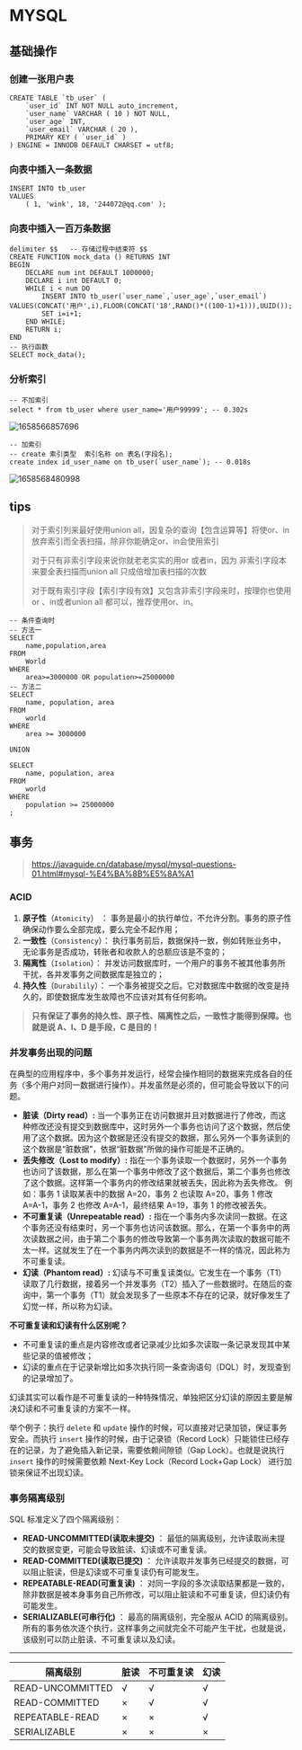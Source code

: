 # MYSQL

## 基础操作

### 创建一张用户表

```mysql
CREATE TABLE `tb_user` (
	`user_id` INT NOT NULL auto_increment,
	`user_name` VARCHAR ( 10 ) NOT NULL,
	`user_age` INT,
	`user_email` VARCHAR ( 20 ),
	PRIMARY KEY ( `user_id` ) 
) ENGINE = INNODB DEFAULT CHARSET = utf8;
```

### 向表中插入一条数据

```mysql
INSERT INTO tb_user
VALUES
	( 1, 'wink', 18, '244072@qq.com' );
```

### 向表中插入一百万条数据

```mysql
delimiter $$   -- 存储过程中结束符 $$
CREATE FUNCTION mock_data () RETURNS INT
BEGIN
	DECLARE num int DEFAULT 1000000;
	DECLARE i int DEFAULT 0;
	WHILE i < num DO
		INSERT INTO tb_user(`user_name`,`user_age`,`user_email`) VALUES(CONCAT('用户',i),FLOOR(CONCAT('18',RAND()*((100-1)+1))),UUID());
		SET i=i+1;
	END WHILE;
	RETURN i;
END
-- 执行函数
SELECT mock_data();
```

### 分析索引

```mysql
-- 不加索引
select * from tb_user where user_name='用户99999'; -- 0.302s
```

![1658566857696](G:\Desktop\Study_notes\Mysql;.assets\1658566857696.png)

```mysql
-- 加索引
-- create 索引类型  索引名称 on 表名(字段名);
create index id_user_name on tb_user(`user_name`); -- 0.018s
```

![1658568480998](G:\Desktop\Study_notes\Mysql;.assets\1658568480998.png)



## tips

> 对于索引列来最好使用union all，因复杂的查询【包含运算等】将使or、in放弃索引而全表扫描，除非你能确定or、in会使用索引
>
> 对于只有非索引字段来说你就老老实实的用or 或者in，因为 非索引字段本来要全表扫描而union all 只成倍增加表扫描的次数
>
> 对于既有索引字段【索引字段有效】又包含非索引字段来时，按理你也使用or 、in或者union all 都可以，推荐使用or、in。

```mysql
-- 条件查询时
-- 方法一
SELECT 
	name,population,area
FROM
	World
WHERE
	area>=3000000 OR population>=25000000
-- 方法二
SELECT
    name, population, area
FROM
    world
WHERE
    area >= 3000000

UNION

SELECT
    name, population, area
FROM
    world
WHERE
    population >= 25000000
;

```

## 事务

>  https://javaguide.cn/database/mysql/mysql-questions-01.html#mysql-%E4%BA%8B%E5%8A%A1

### ACID

1. **原子性**（`Atomicity`） ： 事务是最小的执行单位，不允许分割。事务的原子性确保动作要么全部完成，要么完全不起作用；
2. **一致性**（`Consistency`）： 执行事务前后，数据保持一致，例如转账业务中，无论事务是否成功，转账者和收款人的总额应该是不变的；
3. **隔离性**（`Isolation`）： 并发访问数据库时，一个用户的事务不被其他事务所干扰，各并发事务之间数据库是独立的；
4. **持久性**（`Durabilily`）： 一个事务被提交之后。它对数据库中数据的改变是持久的，即使数据库发生故障也不应该对其有任何影响。

> **只有保证了事务的持久性、原子性、隔离性之后，一致性才能得到保障。也就是说 A、I、D 是手段，C 是目的！**

### 并发事务出现的问题

在典型的应用程序中，多个事务并发运行，经常会操作相同的数据来完成各自的任务（多个用户对同一数据进行操作）。并发虽然是必须的，但可能会导致以下的问题。

- **脏读（Dirty read）:** 当一个事务正在访问数据并且对数据进行了修改，而这种修改还没有提交到数据库中，这时另外一个事务也访问了这个数据，然后使用了这个数据。因为这个数据是还没有提交的数据，那么另外一个事务读到的这个数据是“脏数据”，依据“脏数据”所做的操作可能是不正确的。
- **丢失修改（Lost to modify）:** 指在一个事务读取一个数据时，另外一个事务也访问了该数据，那么在第一个事务中修改了这个数据后，第二个事务也修改了这个数据。这样第一个事务内的修改结果就被丢失，因此称为丢失修改。 例如：事务 1 读取某表中的数据 A=20，事务 2 也读取 A=20，事务 1 修改 A=A-1，事务 2 也修改 A=A-1，最终结果 A=19，事务 1 的修改被丢失。
- **不可重复读（Unrepeatable read）:** 指在一个事务内多次读同一数据。在这个事务还没有结束时，另一个事务也访问该数据。那么，在第一个事务中的两次读数据之间，由于第二个事务的修改导致第一个事务两次读取的数据可能不太一样。这就发生了在一个事务内两次读到的数据是不一样的情况，因此称为不可重复读。
- **幻读（Phantom read）:** 幻读与不可重复读类似。它发生在一个事务（T1）读取了几行数据，接着另一个并发事务（T2）插入了一些数据时。在随后的查询中，第一个事务（T1）就会发现多了一些原本不存在的记录，就好像发生了幻觉一样，所以称为幻读。

**不可重复读和幻读有什么区别呢？**

- 不可重复读的重点是内容修改或者记录减少比如多次读取一条记录发现其中某些记录的值被修改；
- 幻读的重点在于记录新增比如多次执行同一条查询语句（DQL）时，发现查到的记录增加了。

幻读其实可以看作是不可重复读的一种特殊情况，单独把区分幻读的原因主要是解决幻读和不可重复读的方案不一样。

举个例子：执行 `delete` 和 `update` 操作的时候，可以直接对记录加锁，保证事务安全。而执行 `insert` 操作的时候，由于记录锁（Record Lock）只能锁住已经存在的记录，为了避免插入新记录，需要依赖间隙锁（Gap Lock）。也就是说执行 `insert` 操作的时候需要依赖 Next-Key Lock（Record Lock+Gap Lock） 进行加锁来保证不出现幻读。

### 事务隔离级别

SQL 标准定义了四个隔离级别：

- **READ-UNCOMMITTED(读取未提交)** ： 最低的隔离级别，允许读取尚未提交的数据变更，可能会导致脏读、幻读或不可重复读。
- **READ-COMMITTED(读取已提交)** ： 允许读取并发事务已经提交的数据，可以阻止脏读，但是幻读或不可重复读仍有可能发生。
- **REPEATABLE-READ(可重复读)** ： 对同一字段的多次读取结果都是一致的，除非数据是被本身事务自己所修改，可以阻止脏读和不可重复读，但幻读仍有可能发生。
- **SERIALIZABLE(可串行化)** ： 最高的隔离级别，完全服从 ACID 的隔离级别。所有的事务依次逐个执行，这样事务之间就完全不可能产生干扰，也就是说，该级别可以防止脏读、不可重复读以及幻读。

------

| 隔离级别         | 脏读 | 不可重复读 | 幻读 |
| ---------------- | ---- | ---------- | ---- |
| READ-UNCOMMITTED | √    | √          | √    |
| READ-COMMITTED   | ×    | √          | √    |
| REPEATABLE-READ  | ×    | ×          | √    |
| SERIALIZABLE     | ×    | ×          | ×    |

### 

